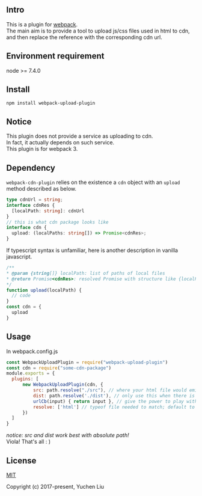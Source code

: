 ## Intro
This is a plugin for [webpack](https://github.com/webpack/webpack).<br>
The main aim is to provide a tool to upload js/css files used in html to cdn, and then replace the reference with the corresponding cdn url.<br>

## Environment requirement
node >= 7.4.0<br>

## Install
```
npm install webpack-upload-plugin
```

## Notice
This plugin does not provide a service as uploading to cdn.<br>
In fact, it actually depends on such service.<br>
This plugin is for webpack 3.

## Dependency
`webpack-cdn-plugin` relies on the existence a `cdn` object with an `upload` method described as below.
```typescript
type cdnUrl = string;
interface cdnRes {
  [localPath: string]: cdnUrl
}
// this is what cdn package looks like
interface cdn {
  upload: (localPaths: string[]) => Promise<cdnRes>;
}
```
If typescript syntax is unfamiliar, here is another description in vanilla javascript.
```js
/**
* @param {string[]} localPath: list of paths of local files
* @return Promise<cdnRes>: resolved Promise with structure like {localPath: cdnUrl}
*/
function upload(localPath) {
  // code
}
const cdn = {
  upload
}
```

## Usage
In webpack.config.js
```js
const WebpackUploadPlugin = require("webpack-upload-plugin")
const cdn = require("some-cdn-package")
module.exports = {
  plugins: [
      new WebpackUploadPlugin(cdn, {
          src: path.resolve("./src"), // where your html file would emit to (with reference to local js/css files)
          dist: path.resolve('./dist'), // only use this when there is a need to separate origin outputs with cdn ones
          urlCb(input) { return input }, // give the power to play with cdn url before emit
          resolve: ['html'] // typeof file needed to match; default to ['html']
      })
  ]
}
```
*notice: src and dist work best with absolute path!* <br>
Viola! That's all : )

## License

[MIT](http://opensource.org/licenses/MIT)

Copyright (c) 2017-present, Yuchen Liu